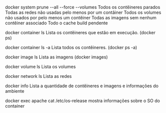 docker system prune --all --force --volumes
    Todos os contêineres parados
    Todas as redes não usadas pelo menos por um contâiner
    Todos os volumes não usados por pelo menos um contêiner
    Todas as imagens sem nenhum contêiner associado
    Todo o cache build pendente

docker container ls
    Lista os contêineres que estão em execução. (docker ps)

docker container ls -a
    Lista todos os contêineres. (docker ps -a)

docker image ls
    Lista as imagens (docker images)

docker volume ls
    Lista os volumes

docker network ls
    Lista as redes

docker info
    Lista a quantidade de contêineres e imagens e informações do ambiente





docker exec apache cat /etc/os-release
    mostra informações sobre o SO do container